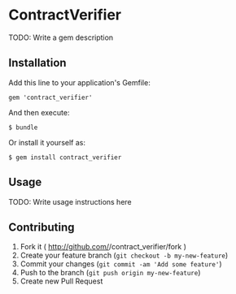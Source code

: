# ContractVerifier

TODO: Write a gem description

## Installation

Add this line to your application's Gemfile:

    gem 'contract_verifier'

And then execute:

    $ bundle

Or install it yourself as:

    $ gem install contract_verifier

## Usage

TODO: Write usage instructions here

## Contributing

1. Fork it ( http://github.com/<my-github-username>/contract_verifier/fork )
2. Create your feature branch (`git checkout -b my-new-feature`)
3. Commit your changes (`git commit -am 'Add some feature'`)
4. Push to the branch (`git push origin my-new-feature`)
5. Create new Pull Request
